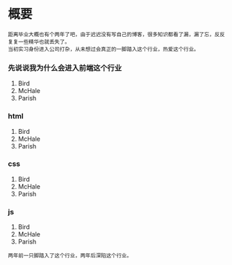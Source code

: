 # 概要
    距离毕业大概也有个两年了吧，由于迟迟没有写自己的博客，很多知识都看了漏，漏了忘，反反复复一些精华也就丢失了。
    当初实习身份进入公司打杂，从未想过会真正的一脚踏入这个行业，热爱这个行业。

### 先说说我为什么会进入前端这个行业
> 
<ol>
<li>Bird</li>
<li>McHale</li>
<li>Parish</li>
</ol>
    
    
    
    
### html

> 
<ol>
<li>Bird</li>
<li>McHale</li>
<li>Parish</li>
</ol>

### css

> 
<ol>
<li>Bird</li>
<li>McHale</li>
<li>Parish</li>
</ol>

### js

> 
<ol>
<li>Bird</li>
<li>McHale</li>
<li>Parish</li>
</ol>


    两年前一只脚踏入了这个行业，两年后深陷这个行业。

